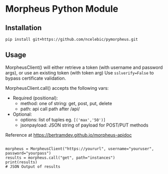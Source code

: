 # Morpheus Python Module

## Installation

`pip install git+https://github.com/ncelebic/pymorpheus.git`

## Usage

MorpheusClient() will either retrieve a token (with username and password args), or use an existing token (with token arg)
Use `sslverify=False` to bypass certificate validation.

MorpheusClient.call() accepts the following vars:
- Required (positional):
  - method: one of string: get, post, put, delete
  - path: api call path after /api/
- Optional:
  - options: list of tuples eg. `[('max','50')]`
  - jsonpayload: JSON string of payload for POST/PUT methods

Reference at https://bertramdev.github.io/morpheus-apidoc

```from pymorpheus import MorpheusClient

morpheus = MorpheusClient("https://yoururl", username="youruser", password="yourpass")
results = morpheus.call("get", path="instances")
print(results)
# JSON Output of results
```